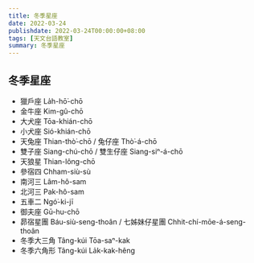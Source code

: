 ```yaml
---
title: 冬季星座
date: 2022-03-24
publishdate: 2022-03-24T00:00:00+08:00
tags: [天文台語教室]
summary: 冬季星座
---
```


## 冬季星座
- 獵戶座 La̍h-hō͘-chō
- 金牛座 Kim-gû-chō
- 大犬座 Tōa-khián-chō
- 小犬座 Sió-khián-chō
- 天兔座 Thian-thò͘-chō / 兔仔座 Thò͘-á-chō
- 雙子座 Siang-chú-chō / 雙生仔座 Siang-siⁿ-á-chō
- 天狼星 Thian-lông-chō
- 參宿四 Chham-siù-sù
- 南河三 Lâm-hô-sam
- 北河三 Pak-hô-sam
- 五車二 Ngó͘-ki-jī
- 御夫座 Gū-hu-chō
- 昴宿星團 Báu-siù-seng-thoân / 七姊妹仔星團 Chhit-chí-mōe-á-seng-thoân
- 冬季大三角 Tâng-kúi Tōa-saⁿ-kak
- 冬季六角形 Tâng-kúi La̍k-kak-hêng
